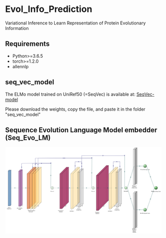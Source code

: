 # Evol_Info_Prediction
Variational Inference to Learn Representation of Protein Evolutionary Information

## Requirements

*  Python>=3.6.5
*  torch>=1.2.0
*  allennlp

## seq_vec_model
The ELMo model trained on UniRef50 (=SeqVec) is available at:
[SeqVec-model](https://rostlab.org/~deepppi/seqvec.zip)

Please download the weights, copy the file, and paste it in the folder "seq_vec_model"

## Sequence Evolution Language Model embedder (Seq_Evo_LM)
![](img/LM_with_residual.jpg?style=centerme)

